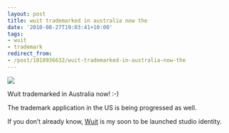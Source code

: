 ```yaml
---
layout: post
title: wuit trademarked in australia now the
date: '2010-08-27T19:03:41+10:00'
tags:
- wuit
- trademark
redirect_from:
- /post/1018936632/wuit-trademarked-in-australia-now-the
---
```

 ![](/img/posts/old/tumblr_l7szu5WSQ51qb7ot5o1_1280.jpg)

Wuit trademarked in Australia now! :-)

The trademark application in the US is being progressed as well.

If you don’t already know, [Wuit](http://wuit.com/) is my soon to be launched studio identity.

